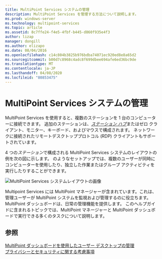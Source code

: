 ```yaml
---
title: MultiPoint Services システムの管理
description: MultiPoint Services を管理する方法について説明します。
ms.prod: windows-server
ms.technology: multipoint-services
ms.topic: article
ms.assetid: 8c7ffe24-f4e5-4fbf-b445-d860f935e4f3
author: lizap
manager: dongill
ms.author: elizapo
ms.date: 08/04/2016
ms.openlocfilehash: c14c804b3825b976bdba74071ec920ed8e8a65d2
ms.sourcegitcommit: b00d7c8968c4adc8f699dbee694afe6ed36bc9de
ms.translationtype: MT
ms.contentlocale: ja-JP
ms.lasthandoff: 04/08/2020
ms.locfileid: "80853475"
---
```

# <a name="managing-your-multipoint-services-system"></a>MultiPoint Services システムの管理
MultiPoint Services を使用すると、複数のステーションを 1 台のコンピューターに接続できます。 追加のステーションは、[*ステーション ハブ*](Switch-Between-Modes.md)またはゼロ クライアント、モニター、キーボード、およびマウスで構成されます。 ネットワークに接続されたリモートデスクトッププロトコル (RDP) クライアントもサポートされています。  
  
4 つの*ステーション*で構成される MultiPoint Services システムのレイアウトの例を次の図に示します。 のようなセットアップでは、複数のユーザーが同時にコンピューターを使用したり、独立した作業またはグループ アクティビティを実行したりすることができます。  
  
![MultiPoint Services システムレイアウトの画像](./media/WMSMultiPointServerSystemLayout.gif)  
  
Multipoint Services には MultiPoint マネージャーが含まれています。これは、管理ユーザーが MultiPoint システムを監視および管理するのに役立ちます。 MultiPoint ダッシュボードは、日常の管理機能を提供します。 このヘルプガイドに含まれるトピックでは、MultiPoint マネージャーと MultiPoint ダッシュボードで実行できる多くのタスクについて説明します。  
  
## <a name="see-also"></a>参照  
[MultiPoint ダッシュボードを使用したユーザー デスクトップの管理](Manage-User-Desktops-Using-MultiPoint-Dashboard.md)  
[プライバシーとセキュリティに関する考慮事項](Privacy-and-Security-Considerations.md)  